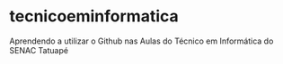 # tecnicoeminformatica
Aprendendo a utilizar o Github nas Aulas do Técnico em Informática do SENAC Tatuapé
